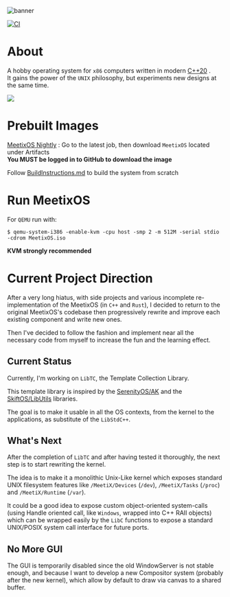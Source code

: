 ![banner](https://www.meetixos.org/images/Logo.png)

[![CI](https://github.com/MarcoCicognani/MeetixOS/actions/workflows/BuildAll.yml/badge.svg)](https://github.com/MarcoCicognani/MeetixOS/actions/workflows/BuildAll.yml)

# About

A hobby operating system for `x86` computers written in modern [C++20](https://en.cppreference.com/w/cpp/20) .<br>
It gains the power of the `UNIX` philosophy, but experiments new designs at the same time.

<img src="https://www.meetixos.org/images/MeetixOS.png">

# Prebuilt Images

[MeetixOS Nightly](https://github.com/MarcoCicognani/MeetixOS/actions/workflows/BuildAll.yml?query=is%3Asuccess+branch%3Amaster) :
Go to the latest job, then download `MeetixOS` located under Artifacts\
**You MUST be logged in to GitHub to download the image**

Follow [BuildInstructions.md](Documents/BuildInstructions.md) to build the system from scratch

# Run MeetixOS

For `QEMU` run with:

```shell
$ qemu-system-i386 -enable-kvm -cpu host -smp 2 -m 512M -serial stdio -cdrom MeetixOS.iso
```

**KVM strongly recommended**

# Current Project Direction

After a very long hiatus, with side projects and various incomplete re-implementation of the MeetixOS (in `C++`
and `Rust`), I decided to return to the original MeetixOS's codebase then progressively rewrite and improve each
existing component and write new ones.

Then I've decided to follow the fashion and implement near all the necessary code from myself to increase the fun and
the learning effect.

## Current Status

Currently, I'm working on `LibTC`, the Template Collection Library.

This template library is inspired by the [SerenityOS/AK](https://github.com/SerenityOS/serenity/tree/master/AK) and
the [SkiftOS/LibUtils](https://github.com/skiftOS/skift/tree/main/userspace/libs/libutils) libraries.

The goal is to make it usable in all the OS contexts, from the kernel to the applications, as substitute of
the `LibStdC++`.

## What's Next

After the completion of `LibTC` and after having tested it thoroughly, the next step is to start rewriting the kernel.

The idea is to make it a monolithic Unix-Like kernel which exposes standard UNIX filesystem features
like `/MeetiX/Devices` (`/dev`), `/MeetiX/Tasks` (`/proc`) and `/MeetiX/Runtime` (`/var`).

It could be a good idea to expose custom object-oriented system-calls (using Handle oriented call, like `Windows`,
wrapped into C++ RAII objects) which can be wrapped easily by the `LibC` functions to expose a standard UNIX/POSIX
system call interface for future ports.

## No More GUI

The GUI is temporarily disabled since the old WindowServer is not stable enough, and because I want to develop a new
Compositor system (probably after the new kernel), which allow by default to draw via canvas to a shared buffer.


